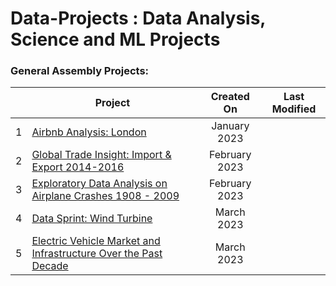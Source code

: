 # Data-Projects : Data Analysis, Science and ML Projects

### General Assembly Projects:
|  | Project| Created On | Last Modified|
|:--:|------|:-----:|:------:|
| 1 | [Airbnb Analysis: London](https://github.com/JubJT/GA-Data-Projects/tree/main/Airbnb-London) | January 2023 |  | 
| 2 | [Global Trade Insight: Import & Export 2014-2016](https://github.com/JubJT/GA-Data-Projects/tree/main/Import-Export-2014-2016) | February 2023 |  |
| 3 | [Exploratory Data Analysis on Airplane Crashes 1908 - 2009](https://github.com/JubJT/GA-Data-Projects/tree/main/Airplane-Crashes-EDA-1908-2009) | February 2023 |  |
| 4 | [Data Sprint: Wind Turbine](https://github.com/JubJT/GA-Data-Projects/tree/main/Wind-Turbine) | March 2023 |  |
| 5 | [Electric Vehicle Market and Infrastructure Over the Past Decade](https://github.com/JubJT/GA-Data-Projects/tree/main/EV-Market-Infrastructure) | March 2023 |  |
